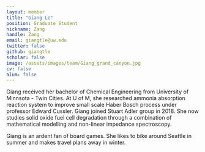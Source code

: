 ```yaml
---
layout: member
title: "Giang Le"
position: Graduate Student
nickname: Zang
handle: Zang
email: giangtle@uw.edu
twitter: false
github: giangtle
scholar: false
image: /assets/images/team/Giang_grand_canyon.jpg
cv: false
alum: false
---
```

Giang received her bachelor of Chemical Engineering from University of Minnsota - Twin Cities. At U of M, she researched ammonia absorption reaction system to improve small scale 
Haber Bosch process under professor Edward Cussler. Giang joined Stuart Adler group in 2018. She now studies solid oxide fuel cell degradation through a combination of mathematical 
modelling and non-linear impedance spectroscopy.

Giang is an ardent fan of board games. She likes to bike around Seattle in summer and makes travel plans away in winter.
